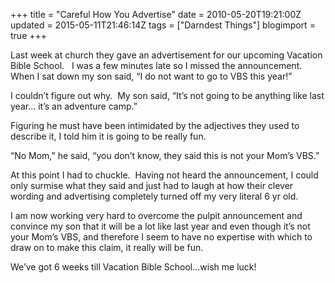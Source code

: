 +++
title = "Careful How You Advertise"
date = 2010-05-20T19:21:00Z
updated = 2015-05-11T21:46:14Z
tags = ["Darndest Things"]
blogimport = true 
+++

Last week at church they gave an advertisement for our upcoming Vacation Bible School.&#160;&#160; I was a few minutes late so I missed the announcement.&#160; When I sat down my son said, “I do not want to go to VBS this year!”&#160; 

I couldn’t figure out why.&#160; My son said, “It’s not going to be anything like last year… it’s an adventure camp.”&#160; 

Figuring he must have been intimidated by the adjectives they used to describe it, I told him it is going to be really fun. 

“No Mom,” he said, “you don’t know, they said this is not your Mom’s VBS.”

At this point I had to chuckle.&#160; Having not heard the announcement, I could only surmise what they said and just had to laugh at how their clever wording and advertising completely turned off my very literal 6 yr old. 

I am now working very hard to overcome the pulpit announcement and convince my son that it will be a lot like last year and even though it’s not your Mom’s VBS, and therefore I seem to have no expertise with which to draw on to make this claim, it really will be fun.&#160; 

We’ve got 6 weeks till Vacation Bible School…wish me luck!
